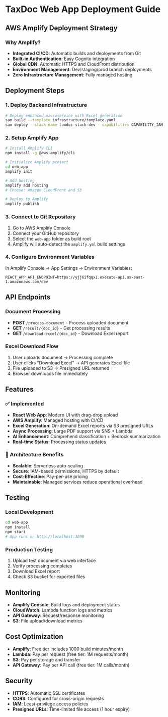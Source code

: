 # TaxDoc Web App Deployment Guide

## AWS Amplify Deployment Strategy

### Why Amplify?
- **Integrated CI/CD**: Automatic builds and deployments from Git
- **Built-in Authentication**: Easy Cognito integration
- **Global CDN**: Automatic HTTPS and CloudFront distribution
- **Environment Management**: Dev/staging/prod branch deployments
- **Zero Infrastructure Management**: Fully managed hosting

## Deployment Steps

### 1. Deploy Backend Infrastructure
```bash
# Deploy enhanced microservice with Excel generation
sam build --template infrastructure/template.yaml
sam deploy --stack-name taxdoc-stack-dev --capabilities CAPABILITY_IAM CAPABILITY_NAMED_IAM
```

### 2. Setup Amplify App
```bash
# Install Amplify CLI
npm install -g @aws-amplify/cli

# Initialize Amplify project
cd web-app
amplify init

# Add hosting
amplify add hosting
# Choose: Amazon CloudFront and S3

# Deploy to Amplify
amplify publish
```

### 3. Connect to Git Repository
1. Go to AWS Amplify Console
2. Connect your GitHub repository
3. Select the `web-app` folder as build root
4. Amplify will auto-detect the `amplify.yml` build settings

### 4. Configure Environment Variables
In Amplify Console → App Settings → Environment Variables:
```
REACT_APP_API_ENDPOINT=https://yjj6ifqqxi.execute-api.us-east-1.amazonaws.com/dev
```

## API Endpoints

### Document Processing
- **POST** `/process-document` - Process uploaded document
- **GET** `/result/{doc_id}` - Get processing results
- **GET** `/download-excel/{doc_id}` - Download Excel report

### Excel Download Flow
1. User uploads document → Processing complete
2. User clicks "Download Excel" → API generates Excel file
3. File uploaded to S3 → Presigned URL returned
4. Browser downloads file immediately

## Features

### ✅ Implemented
- **React Web App**: Modern UI with drag-drop upload
- **AWS Amplify**: Managed hosting with CI/CD
- **Excel Generation**: On-demand Excel reports via S3 presigned URLs
- **Async Processing**: Large PDF support via SNS + Lambda
- **AI Enhancement**: Comprehend classification + Bedrock summarization
- **Real-time Status**: Processing status updates

### 🔄 Architecture Benefits
- **Scalable**: Serverless auto-scaling
- **Secure**: IAM-based permissions, HTTPS by default
- **Cost-Effective**: Pay-per-use pricing
- **Maintainable**: Managed services reduce operational overhead

## Testing

### Local Development
```bash
cd web-app
npm install
npm start
# App runs on http://localhost:3000
```

### Production Testing
1. Upload test document via web interface
2. Verify processing completes
3. Download Excel report
4. Check S3 bucket for exported files

## Monitoring

- **Amplify Console**: Build logs and deployment status
- **CloudWatch**: Lambda function logs and metrics
- **API Gateway**: Request/response monitoring
- **S3**: File upload/download metrics

## Cost Optimization

- **Amplify**: Free tier includes 1000 build minutes/month
- **Lambda**: Pay per request (free tier: 1M requests/month)
- **S3**: Pay per storage and transfer
- **API Gateway**: Pay per API call (free tier: 1M calls/month)

## Security

- **HTTPS**: Automatic SSL certificates
- **CORS**: Configured for cross-origin requests
- **IAM**: Least-privilege access policies
- **Presigned URLs**: Time-limited file access (1 hour expiry)